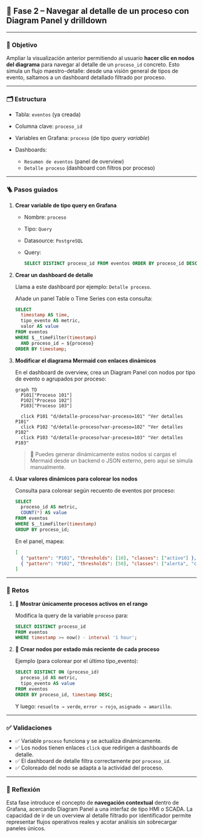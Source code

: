 ## 🔹 Fase 2 – Navegar al detalle de un proceso con Diagram Panel y drilldown

---

### 🎯 Objetivo

Ampliar la visualización anterior permitiendo al usuario **hacer clic en nodos del diagrama** para navegar al detalle de un `proceso_id` concreto. Esto simula un flujo maestro-detalle: desde una visión general de tipos de evento, saltamos a un dashboard detallado filtrado por proceso.

---

### 🗂️ Estructura

* Tabla: `eventos` (ya creada)
* Columna clave: `proceso_id`
* Variables en Grafana: `proceso` (de tipo *query variable*)
* Dashboards:

  * `Resumen de eventos` (panel de overview)
  * `Detalle proceso` (dashboard con filtros por proceso)

---

### 🪜 Pasos guiados

1. **Crear variable de tipo query en Grafana**

   * Nombre: `proceso`
   * Tipo: `Query`
   * Datasource: `PostgreSQL`
   * Query:

     ```sql
     SELECT DISTINCT proceso_id FROM eventos ORDER BY proceso_id DESC;
     ```

2. **Crear un dashboard de detalle**

   Llama a este dashboard por ejemplo: `Detalle proceso`.

   Añade un panel Table o Time Series con esta consulta:

   ```sql
   SELECT
     timestamp AS time,
     tipo_evento AS metric,
     valor AS value
   FROM eventos
   WHERE $__timeFilter(timestamp)
     AND proceso_id = ${proceso}
   ORDER BY timestamp;
   ```

3. **Modificar el diagrama Mermaid con enlaces dinámicos**

   En el dashboard de overview, crea un Diagram Panel con nodos por tipo de evento o agrupados por proceso:

   ```mermaid
   graph TD
     P101["Proceso 101"]
     P102["Proceso 102"]
     P103["Proceso 103"]

     click P101 "d/detalle-proceso?var-proceso=101" "Ver detalles P101"
     click P102 "d/detalle-proceso?var-proceso=102" "Ver detalles P102"
     click P103 "d/detalle-proceso?var-proceso=103" "Ver detalles P103"
   ```

   > 🧠 Puedes generar dinámicamente estos nodos si cargas el Mermaid desde un backend o JSON externo, pero aquí se simula manualmente.

4. **Usar valores dinámicos para colorear los nodos**

   Consulta para colorear según recuento de eventos por proceso:

   ```sql
   SELECT
     proceso_id AS metric,
     COUNT(*) AS value
   FROM eventos
   WHERE $__timeFilter(timestamp)
   GROUP BY proceso_id;
   ```

   En el panel, mapea:

   ```json
   [
     { "pattern": "P101", "thresholds": [10], "classes": ["activo"] },
     { "pattern": "P102", "thresholds": [50], "classes": ["alerta", "critico"] }
   ]
   ```

---

### 🎯 Retos

1. 🔁 **Mostrar únicamente procesos activos en el rango**

   Modifica la query de la variable `proceso` para:

   ```sql
   SELECT DISTINCT proceso_id
   FROM eventos
   WHERE timestamp >= now() - interval '1 hour';
   ```

2. 🧪 **Crear nodos por estado más reciente de cada proceso**

   Ejemplo (para colorear por el último tipo\_evento):

   ```sql
   SELECT DISTINCT ON (proceso_id)
     proceso_id AS metric,
     tipo_evento AS value
   FROM eventos
   ORDER BY proceso_id, timestamp DESC;
   ```

   Y luego: `resuelto → verde`, `error → rojo`, `asignado → amarillo`.

---

### ✅ Validaciones

* ✅ Variable `proceso` funciona y se actualiza dinámicamente.
* ✅ Los nodos tienen enlaces `click` que redirigen a dashboards de detalle.
* ✅ El dashboard de detalle filtra correctamente por `proceso_id`.
* ✅ Coloreado del nodo se adapta a la actividad del proceso.

---

### 💬 Reflexión

Esta fase introduce el concepto de **navegación contextual** dentro de Grafana, acercando Diagram Panel a una interfaz de tipo HMI o SCADA. La capacidad de ir de un overview al detalle filtrado por identificador permite representar flujos operativos reales y acotar análisis sin sobrecargar paneles únicos.